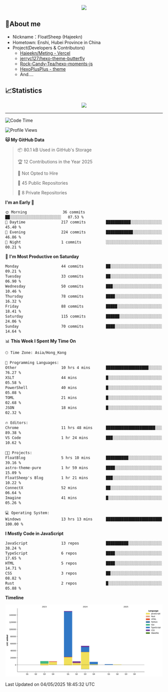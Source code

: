 <p align="center">
   <a href="https://git.io/typing-svg"><img src="https://readme-typing-svg.demolab.com?font=Fira+Code&pause=1000&color=F7DD11&center=true&vCenter=true&width=435&lines=Floating+in+the+clouds~;I'm+glad+to+meet+you+again" /></a>
</p>

## 🥱About me

- Nickname：FloatSheep (Hajeekn)
- Hometown: Enshi, Hubei Province in China
- Project(Developers & Contributors)
   - [Hajeekn/Meting - Vercel](https://github.com/hajeekn/vercel-meting)
   - [jerryc127/hexo-theme-butterfly](https://github.com/jerryc127/hexo-theme-butterfly)
   - [Rock-Candy-Tea/hexo-moments-js](https://github.com/Rock-Candy-Tea/hexo-moments-js)
   - [HexoPlusPlus - theme](https://github.com/HexoPlusPlus/HexoPlusPlus)
   - And....


## 📈Statistics

<div align="center">
<img src="https://github-readme-stats-git-masterrstaa-rickstaa.vercel.app/api?username=FloatSheep" />
</div>

---

<!--START_SECTION:waka-->
![Code Time](http://img.shields.io/badge/Code%20Time-344%20hrs%2059%20mins-blue)

![Profile Views](http://img.shields.io/badge/Profile%20Views-0-blue)

**🐱 My GitHub Data** 

> 📦 80.1 kB Used in GitHub's Storage 
 > 
> 🏆 12 Contributions in the Year 2025
 > 
> 🚫 Not Opted to Hire
 > 
> 📜 45 Public Repositories 
 > 
> 🔑 8 Private Repositories 
 > 
**I'm an Early 🐤** 

```text
🌞 Morning                36 commits          ██░░░░░░░░░░░░░░░░░░░░░░░   07.53 % 
🌆 Daytime                217 commits         ███████████░░░░░░░░░░░░░░   45.40 % 
🌃 Evening                224 commits         ████████████░░░░░░░░░░░░░   46.86 % 
🌙 Night                  1 commits           ░░░░░░░░░░░░░░░░░░░░░░░░░   00.21 % 
```
📅 **I'm Most Productive on Saturday** 

```text
Monday                   44 commits          ██░░░░░░░░░░░░░░░░░░░░░░░   09.21 % 
Tuesday                  33 commits          ██░░░░░░░░░░░░░░░░░░░░░░░   06.90 % 
Wednesday                50 commits          ███░░░░░░░░░░░░░░░░░░░░░░   10.46 % 
Thursday                 78 commits          ████░░░░░░░░░░░░░░░░░░░░░   16.32 % 
Friday                   88 commits          █████░░░░░░░░░░░░░░░░░░░░   18.41 % 
Saturday                 115 commits         ██████░░░░░░░░░░░░░░░░░░░   24.06 % 
Sunday                   70 commits          ████░░░░░░░░░░░░░░░░░░░░░   14.64 % 
```


📊 **This Week I Spent My Time On** 

```text
🕑︎ Time Zone: Asia/Hong_Kong

💬 Programming Languages: 
Other                    10 hrs 4 mins       ███████████████████░░░░░░   76.27 % 
XSLT                     44 mins             █░░░░░░░░░░░░░░░░░░░░░░░░   05.58 % 
PowerShell               40 mins             █░░░░░░░░░░░░░░░░░░░░░░░░   05.08 % 
TOML                     21 mins             █░░░░░░░░░░░░░░░░░░░░░░░░   02.68 % 
JSON                     18 mins             █░░░░░░░░░░░░░░░░░░░░░░░░   02.32 % 

🔥 Editors: 
Chrome                   11 hrs 48 mins      ██████████████████████░░░   89.38 % 
VS Code                  1 hr 24 mins        ███░░░░░░░░░░░░░░░░░░░░░░   10.62 % 

🐱‍💻 Projects: 
FloatBlog                5 hrs 10 mins       ██████████░░░░░░░░░░░░░░░   39.16 % 
astro-theme-pure         1 hr 59 mins        ████░░░░░░░░░░░░░░░░░░░░░   15.09 % 
FloatSheep's Blog        1 hr 21 mins        ███░░░░░░░░░░░░░░░░░░░░░░   10.22 % 
ConnectX                 52 mins             ██░░░░░░░░░░░░░░░░░░░░░░░   06.64 % 
Imagine                  41 mins             █░░░░░░░░░░░░░░░░░░░░░░░░   05.26 % 

💻 Operating System: 
Windows                  13 hrs 13 mins      █████████████████████████   100.00 % 
```

**I Mostly Code in JavaScript** 

```text
JavaScript               13 repos            ██████████░░░░░░░░░░░░░░░   38.24 % 
TypeScript               6 repos             ████░░░░░░░░░░░░░░░░░░░░░   17.65 % 
HTML                     5 repos             ████░░░░░░░░░░░░░░░░░░░░░   14.71 % 
CSS                      3 repos             ██░░░░░░░░░░░░░░░░░░░░░░░   08.82 % 
Rust                     2 repos             █░░░░░░░░░░░░░░░░░░░░░░░░   05.88 % 
```



**Timeline**

![Lines of Code chart](https://raw.githubusercontent.com/FloatSheep/FloatSheep/main/assets/bar_graph.png)


 Last Updated on 04/05/2025 18:45:32 UTC
<!--END_SECTION:waka-->

